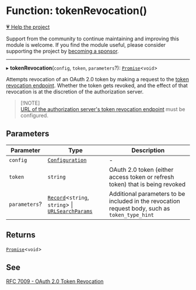 # Function: tokenRevocation()

[💗 Help the project](https://github.com/sponsors/panva)

Support from the community to continue maintaining and improving this module is welcome. If you find the module useful, please consider supporting the project by [becoming a sponsor](https://github.com/sponsors/panva).

***

▸ **tokenRevocation**(`config`, `token`, `parameters`?): [`Promise`](https://developer.mozilla.org/docs/Web/JavaScript/Reference/Global_Objects/Promise)\<`void`\>

Attempts revocation of an OAuth 2.0 token by making a request to the
[token revocation endpoint](../interfaces/ServerMetadata.md#revocation_endpoint). Whether
the token gets revoked, and the effect of that revocation is at the
discretion of the authorization server.

> [!NOTE]\
> [URL of the authorization server's token revocation endpoint](../interfaces/ServerMetadata.md#revocation_endpoint)
> must be configured.

## Parameters

| Parameter | Type | Description |
| ------ | ------ | ------ |
| `config` | [`Configuration`](../classes/Configuration.md) | - |
| `token` | `string` | OAuth 2.0 token (either access token or refresh token) that is being revoked |
| `parameters`? | [`Record`](https://www.typescriptlang.org/docs/handbook/utility-types.html#recordkeys-type)\<`string`, `string`\> \| [`URLSearchParams`](https://developer.mozilla.org/docs/Web/API/URLSearchParams) | Additional parameters to be included in the revocation request body, such as `token_type_hint` |

## Returns

[`Promise`](https://developer.mozilla.org/docs/Web/JavaScript/Reference/Global_Objects/Promise)\<`void`\>

## See

[RFC 7009 - OAuth 2.0 Token Revocation](https://www.rfc-editor.org/rfc/rfc7009.html#section-2)
